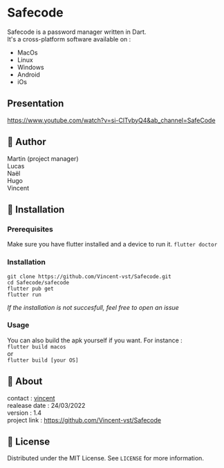 # Safecode  

Safecode is a password manager written in Dart.  
It's a cross-platform software available on :    
- MacOs   
- Linux   
- Windows   
- Android   
- iOs   

## Presentation  

https://www.youtube.com/watch?v=si-ClTvbyQ4&ab_channel=SafeCode  

## 👤 Author  

Martin (project manager)   
Lucas    
Naël    
Hugo   
Vincent   

## 🔧 Installation   

### Prerequisites   

Make sure you have flutter installed and a device to run it. 
`flutter doctor`

### Installation  

```shell
git clone https://github.com/Vincent-vst/Safecode.git  
cd Safecode/safecode  
flutter pub get  
flutter run   
```   

*If the installation is not succesfull, feel free to open an issue*

### Usage   

You can also build the apk yourself if you want. For instance :    
`flutter build macos`  
or   
`flutter build [your OS]`  

## 💾 About   

contact : [vincent](https://www.github.com/Vincent-vst)    
realease date : 24/03/2022    
version : 1.4  
project link : https://github.com/Vincent-vst/Safecode     


## 📝 License   

Distributed under the MIT License. See `LICENSE` for more information.   



